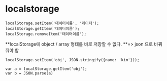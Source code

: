 # localstorage

```
localStorage.setItem('데이터이름', '데이터');
localStorage.getItem('데이터이름');
localStorage.removeItem('데이터이름');
```

**localStorage에 object / array 형태를 바로 저장할 수 없다. **=> json 으로 바꿔줘야 함

```
localStorage.setItem('obj', JSON.stringify({name: 'kim'}));

var a = localStorage.getItem('obj');
var b = JSON.parse(a)
```

